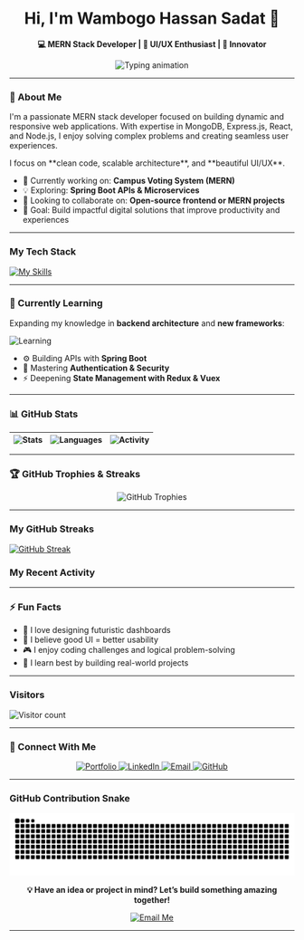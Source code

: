 <!-- HEADER -->
<!-- <p align="center">
  <img src="https://capsule-render.vercel.app/api?type=venom&color=0:36BCF7,100:0A192F&height=150&section=header&text=Wambogo%20Hassan%20Sadat&fontSize=46&fontColor=FFFFFF&animation=twinkling&desc=&descAlignY=65" alt="Header" />
</p>

<p align="center">
  <img src="https://media.giphy.com/media/hvRJCLFzcasrR4ia7z/giphy.gif" width="40px" alt="Hi!"/>
</p> -->

<h1 align="center">Hi, I'm <b>Wambogo Hassan Sadat</b> 👋</h1>
<p align="center"><b>💻 MERN Stack Developer | 🎨 UI/UX Enthusiast | 🚀 Innovator</b></p>

<p align="center">
  <img src="https://readme-typing-svg.herokuapp.com?font=Fira+Code&size=25&center=true&vCenter=true&width=600&height=50&lines=I'm+a+MERN+Stack+Developer.;Building+dynamic+web+apps.;Exploring+new+technologies.;Solving+complex+problems." alt="Typing animation" />
</p>

---

### 🚀 About Me

I'm a passionate MERN stack developer focused on building dynamic and responsive web applications. With expertise in MongoDB, Express.js, React, and Node.js, I enjoy solving complex problems and creating seamless user experiences. 
<p>I focus on **clean code, scalable architecture**, and **beautiful UI/UX**.</p>

- 🌱 Currently working on: **Campus Voting System (MERN)**
- 💡 Exploring: **Spring Boot APIs & Microservices**
- 🤝 Looking to collaborate on: **Open-source frontend or MERN projects**
- 🎯 Goal: Build impactful digital solutions that improve productivity and experiences

---

### My Tech Stack

[![My Skills](https://skillicons.dev/icons?i=mongodb,express,react,nodejs,javascript,html,css,git,github,bootstrap,illustrator,figma,photoshop,netlify,vercel,sqlite)](https://skillicons.dev)

---

### 📘 Currently Learning

Expanding my knowledge in **backend architecture** and **new frameworks**:

![Learning](https://skillicons.dev/icons?i=java,mysql,vue)

- ⚙️ Building APIs with **Spring Boot**
- 🔐 Mastering **Authentication & Security**
- ⚡ Deepening **State Management with Redux & Vuex**

<!--### My GitHub Stats-->

---

### 📊 GitHub Stats

| ![Stats](https://github-readme-stats.vercel.app/api?username=Chemistry2i&show_icons=true&theme=radical) | ![Languages](https://github-readme-stats.vercel.app/api/top-langs/?username=Chemistry2i&layout=compact&theme=radical) | ![Activity](https://github-readme-activity-graph.vercel.app/graph?username=Chemistry2i&theme=react-dark) |
| --- | --- | --- |

---

### 🏆 GitHub Trophies & Streaks

<p align="center">
  <img src="https://github-profile-trophy.vercel.app/?username=Chemistry2i&theme=algolia&margin-w=15&margin-h=15" alt="GitHub Trophies" />
</p>

<!-- <p align="center">
  <img src="https://streak-stats.demolab.com/?user=Chemistry2i&theme=tokyonight&cache_buster=123" alt="GitHub Streaks" />
</p> -->

---

### My GitHub Streaks
[![GitHub Streak](https://streak-stats.demolab.com/?user=Chemistry2i&theme=dark&cache_buster=123)](https://demolab.com)

<!--[![GitHub Streak](https://streak-stats.demolab.com/?user=Chemistry2i&theme=dark)](https://demolab.com)-->

### My Recent Activity

<!-- BLOG-POST-LIST:START -->
<!-- BLOG-POST-LIST:END -->

---

### ⚡ Fun Facts

- 💬 I love designing futuristic dashboards  
- 🧩 I believe good UI = better usability  
- 🎮 I enjoy coding challenges and logical problem-solving  
- 🧠 I learn best by building real-world projects  

---

### Visitors

![Visitor count](https://komarev.com/ghpvc/?username=Chemistry2i&color=green&style=flat)

<!--### Connect with me>

<!-- <a href="https://wambogo-sadat.onrender.com">
  <img src="https://img.shields.io/badge/Portfolio-000000?style=for-the-badge&logo=About.me&logoColor=white" alt="Portfolio" />
</a>

<a href="https://www.linkedin.com/in/wambogo-hassan-sadat-a47320341?utm_source=share&utm_campaign=share_via&utm_content=profile&utm_medium=android_app">
  <img src="https://img.shields.io/badge/LinkedIn-0077B5?style=for-the-badge&logo=linkedin&logoColor=white" alt="LinkedIn" />
</a>

<a href="mailto:wambogohassan63@gmail.com">
  <img src="https://img.shields.io/badge/Email-000000?style=for-the-badge&logo=About.me&logoColor=white" alt="Email" />
</a>

<a href="https://github.com/Chemistry2i">
  <img src="https://img.shields.io/badge/GitHub-100000?style=for-the-badge&logo=github&logoColor=white" alt="GitHub" />
</a> -->
---

### 🤝 Connect With Me

<div align="center">
  <a href="https://wambogo-sadat.onrender.com" target="_blank">
    <img src="https://img.shields.io/badge/Portfolio-000000?style=for-the-badge&logo=About.me&logoColor=white" alt="Portfolio" />
  </a>
  <a href="https://www.linkedin.com/in/wambogo-hassan-sadat-a47320341" target="_blank">
    <img src="https://img.shields.io/badge/LinkedIn-0077B5?style=for-the-badge&logo=linkedin&logoColor=white" alt="LinkedIn" />
  </a>
  <a href="mailto:wambogohassan63@gmail.com" target="_blank">
    <img src="https://img.shields.io/badge/Email-D14836?style=for-the-badge&logo=gmail&logoColor=white" alt="Email" />
  </a>
  <a href="https://github.com/Chemistry2i" target="_blank">
    <img src="https://img.shields.io/badge/GitHub-171515?style=for-the-badge&logo=github&logoColor=white" alt="GitHub" />
  </a>
</div>

---

### GitHub Contribution Snake

<p align="center">
  <img src="https://github.com/Chemistry2i/Chemistry2i/raw/output/github-contribution-grid-snake.svg" alt="GitHub contribution snake" />
</p>

<!-- <div align="center">
  <a href="https://wambogo-sadat.onrender.com">
    <img src="https://img.shields.io/badge/Portfolio-000000?style=for-the-badge&logo=About.me&logoColor=white" alt="Portfolio" />
  </a>
  <a href="https://www.linkedin.com/in/wambogo-hassan-sadat-a47320341">
    <img src="https://img.shields.io/badge/LinkedIn-000000?style=for-the-badge&logo=linkedin&logoColor=white" alt="LinkedIn" />
  </a>
  <a href="mailto:wambogohassan63@gmail.com">
    <img src="https://img.shields.io/badge/Email-000000?style=for-the-badge&logo=gmail&logoColor=white" alt="Email" />
  </a>
  <a href="https://github.com/Chemistry2i">
    <img src="https://img.shields.io/badge/GitHub-000000?style=for-the-badge&logo=github&logoColor=white" alt="GitHub" />
  </a>
</div> -->

<p align="center">
  <b>💡 Have an idea or project in mind? Let’s build something amazing together!</b>  
</p>
<p align="center">
  <a href="mailto:wambogohassan63@gmail.com">
    <img src="https://img.shields.io/badge/Email%20Me-36BCF7?style=for-the-badge&logo=gmail&logoColor=white" alt="Email Me" />
  </a>
</p>

---
